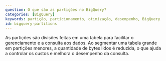 ```yaml
---
question: O que são as partições no BigQuery?
categories: [BigQuery]
keywords: partição, particionamento, otimização, desempenho, BigQuery
id: bigquery-partitions
---
```


As partições são divisões feitas em uma tabela para facilitar o gerenciamento e a consulta aos dados. Ao segmentar uma tabela grande em partições menores, a quantidade de bytes lidos é reduzida, o que ajuda a controlar os custos e melhora o desempenho da consulta.
